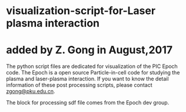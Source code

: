 # visualization-script-for-Laser plasma interaction
# added by Z. Gong in August,2017
The python script files are dedicated for visualization of the PIC Epoch code.
The Epoch is a open source Particle-in-cell code for studying the plasma and laser-plasma interaction.
If you want to know the detail information of these post processing scripts, please contact zgong@pku.edu.cn. 

The block for processing sdf file comes from the Epoch dev group.
